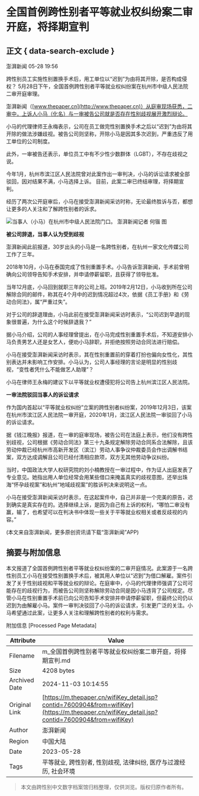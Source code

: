 # 全国首例跨性别者平等就业权纠纷案二审开庭，将择期宣判

## 正文 { data-search-exclude }


澎湃新闻 05-28 19:56

跨性别员工实施性别置换手术后，用工单位以“迟到”为由将其开除，是否构成侵权？ 5月28日下午，全国首例跨性别者平等就业权纠纷案在杭州市中级人民法院二审开庭审理。

澎湃新闻（[www.thepaper.cn](http://www.thepaper.cn)）从庭审现场获悉，二审中，上诉人小马（化名）与一审被告公司就是否存在性别歧视展开激烈辩论。

小马的代理律师王永梅表示，公司在员工做完性别置换手术之后以“迟到”为由将其开除的做法涉嫌歧视。被告公司则坚称，开除小马是因其多次迟到，严重违反了用工单位的公司制度。

此外，一审被告还表示，单位员工中有不少性少数群体（LGBT），不存在歧视之说。

今年1月，杭州市滨江区人民法院曾对此案作出一审判决，小马的诉讼请求被全部驳回，因对结果不满，小马选择上诉。 目前，此案二审已终结审理，将择期宣判。

经历了两次公开庭审后，小马在接受澎湃新闻采访时称，无论最终胜诉与否，都想让更多的人关注和了解跨性别者的诉求。

![当事人（小马）在杭州市中级人民法院门口。 澎湃新闻记者 何锴 图](https://imagecloud.thepaper.cn/thepaper/image/69/638/628.jpg)

**被公司辞退，当事人认为受到歧视**

澎湃新闻此前报道，30岁出头的小马是一名跨性别者，在杭州一家文化传媒公司工作了三年。

2018年10月，小马在泰国完成了性别重置手术。小马告诉澎湃新闻，手术前曾明确向公司领导告知手术安排，并申请停薪留职，且获得了领导批准。

当年12月底，小马回到就职三年的公司上班。2019年2月12日，小马收到所在公司解除合同的邮件，称其在4个月中的迟到情况超过4次，依据《员工手册》和《劳动合同法》，属“严重过失”。

对于公司的辞退理由，小马此前在接受澎湃新闻采访时表示，“公司迟到早退的现象很普遍，为什么这个时候辞退我？”

据小马介绍，公司的人事经理曾提出，在小马完成性别重置手术后，不知道安排小马负责男艺人还是女艺人，便劝小马辞职，并拒绝按照劳动合同法进行赔偿。

小马在接受澎湃新闻采访时表示，其在性别重置前的穿着打扮也偏向女性化，其性别表达并未影响工作安排。小马认为，公司人事经理的言论是明显的性别歧视，“变性者凭什么不能做艺人助理”？

小马在律师王永梅的建议下以平等就业权遭侵犯将公司告上杭州滨江区人民法院。

**一审法院驳回当事人的诉讼请求**

作为国内首起以“平等就业权纠纷”立案的跨性别者纠纷案，2019年12月3日，该案在杭州市滨江区人民法院一审开庭，2020年1月，滨江区人民法院一审驳回了小马的诉讼请求。

据《钱江晚报》报道，在一审的庭审现场，被告公司在法庭上表示，他们没有跨性别歧视，公司根据《劳动合同法》第三十九条规定解除劳动合同系合法解除，且该劳动仲裁已经杭州市高新开发区（滨江）劳动人事争议仲裁委员会作出调解书结案，双方达成调解且公司已经付清相应款项，双方无其他劳动争议纠纷。

当时，中国政法大学人权研究院的刘小楠教授在一审过程中，作为证人出庭发表了专业意见。她指出用人单位经常会用某些借口来掩盖真实的歧视意图，还举出珠海“怀孕歧视案”和杭州“地域歧视案”的胜诉判决来说明这一点。

小马在接受澎湃新闻采访时表示，在这起案件中，自己并非是一个完美的原告，迟到确实是真实存在的。选择继续上诉，是因为自己有上诉的权利，“哪怕二审没有赢，输了，也希望可以在判决书中体现一些关于平等就业权相关或者反歧视的内容。”

(本文来自澎湃新闻，更多原创资讯请下载“澎湃新闻”APP)

## 摘要与附加信息

<!-- tcd_abstract -->
本文报道了全国首例跨性别者平等就业权纠纷案的二审开庭情况。此案源于一名跨性别员工小马在接受性别置换手术后，被其用人单位以“迟到”为借口解雇。案件引发了关于性别歧视和平等就业权的辩论。在庭审中，小马的代理律师强调了公司可能存在的歧视行为，而被告公司则坚称解除劳动合同是因小马违背了公司规定。尽管小马在性别重置手术前已向公司告知手术安排并申请停薪留职，但最终公司仍以迟到为由解雇小马。案件一审判决驳回了小马的诉讼请求，引发更广泛的关注。小马希望通过此案，让更多人关注和理解跨性别者的权利与需求。
<!-- tcd_abstract_end -->

附加信息 [Processed Page Metadata]

| Attribute       | Value                                  |
|-----------------|----------------------------------------|
| Filename        | m_全国首例跨性别者平等就业权纠纷案二审开庭，将择期宣判.md                             |
| Size            | 4208 bytes                           |
| Archived Date   | 2024-11-03 10:14:55                             |
| Original Link   | [https://m.thepaper.cn/wifiKey_detail.jsp?contid=7600904&from=wifiKey](https://m.thepaper.cn/wifiKey_detail.jsp?contid=7600904&from=wifiKey)                       |
| Author          | 澎湃新闻                               |
| Region          | 中国大陆                               |
| Date            | 2023-05-28                                 |
| Tags            | 平等就业, 跨性别者, 性别歧视, 法律纠纷, 医疗与过渡经历, 社会环境                                 |
>
> 本文由跨性别中文数字档案馆归档整理，仅供浏览。版权归原作者所有。
>